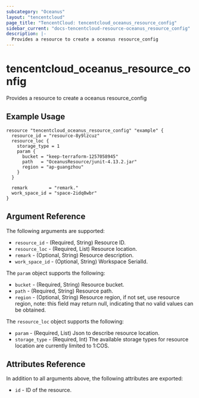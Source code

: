 ```yaml
---
subcategory: "Oceanus"
layout: "tencentcloud"
page_title: "TencentCloud: tencentcloud_oceanus_resource_config"
sidebar_current: "docs-tencentcloud-resource-oceanus_resource_config"
description: |-
  Provides a resource to create a oceanus resource_config
---
```


# tencentcloud_oceanus_resource_config

Provides a resource to create a oceanus resource_config

## Example Usage

```hcl
resource "tencentcloud_oceanus_resource_config" "example" {
  resource_id = "resource-8y9lzcuz"
  resource_loc {
    storage_type = 1
    param {
      bucket = "keep-terraform-1257058945"
      path   = "OceanusResource/junit-4.13.2.jar"
      region = "ap-guangzhou"
    }
  }

  remark        = "remark."
  work_space_id = "space-2idq8wbr"
}
```

## Argument Reference

The following arguments are supported:

* `resource_id` - (Required, String) Resource ID.
* `resource_loc` - (Required, List) Resource location.
* `remark` - (Optional, String) Resource description.
* `work_space_id` - (Optional, String) Workspace SerialId.

The `param` object supports the following:

* `bucket` - (Required, String) Resource bucket.
* `path` - (Required, String) Resource path.
* `region` - (Optional, String) Resource region, if not set, use resource region, note: this field may return null, indicating that no valid values can be obtained.

The `resource_loc` object supports the following:

* `param` - (Required, List) Json to describe resource location.
* `storage_type` - (Required, Int) The available storage types for resource location are currently limited to 1:COS.

## Attributes Reference

In addition to all arguments above, the following attributes are exported:

* `id` - ID of the resource.



